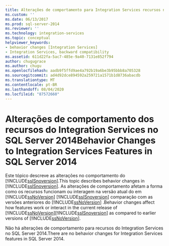 ```yaml
---
title: Alterações de comportamento para Integration Services recursos no SQL Server 2014 | Microsoft Docs
ms.custom: ''
ms.date: 06/13/2017
ms.prod: sql-server-2014
ms.reviewer: ''
ms.technology: integration-services
ms.topic: conceptual
helpviewer_keywords:
- behavior changes [Integration Services]
- Integration Services, backward compatibility
ms.assetid: 611d22fa-5ac7-485e-9a40-7131e852f794
author: chugugrace
ms.author: chugu
ms.openlocfilehash: aadb9f5ffd9ae4a792b19a6be3b95bbb8a705328
ms.sourcegitcommit: ad4d92dce894592a259721a1571b1d8736abacdb
ms.translationtype: MT
ms.contentlocale: pt-BR
ms.lasthandoff: 08/04/2020
ms.locfileid: "87572660"
---
```

# <a name="behavior-changes-to-integration-services-features-in-sql-server-2014"></a><span data-ttu-id="4c469-102">Alterações de comportamento dos recursos do Integration Services no SQL Server 2014</span><span class="sxs-lookup"><span data-stu-id="4c469-102">Behavior Changes to Integration Services Features in SQL Server 2014</span></span>
  <span data-ttu-id="4c469-103">Este tópico descreve as alterações no comportamento do [!INCLUDE[ssISnoversion](../includes/ssisnoversion-md.md)].</span><span class="sxs-lookup"><span data-stu-id="4c469-103">This topic describes behavior changes in [!INCLUDE[ssISnoversion](../includes/ssisnoversion-md.md)].</span></span> <span data-ttu-id="4c469-104">As alterações de comportamento afetam a forma como os recursos funcionam ou interagem na versão atual do em [!INCLUDE[ssNoVersion](../includes/ssnoversion-md.md)] [!INCLUDE[ssISnoversion](../includes/ssisnoversion-md.md)] comparação com as versões anteriores do [!INCLUDE[ssNoVersion](../includes/ssnoversion-md.md)] .</span><span class="sxs-lookup"><span data-stu-id="4c469-104">Behavior changes affect how features work or interact in the current release of [!INCLUDE[ssNoVersion](../includes/ssnoversion-md.md)][!INCLUDE[ssISnoversion](../includes/ssisnoversion-md.md)] as compared to earlier versions of [!INCLUDE[ssNoVersion](../includes/ssnoversion-md.md)].</span></span>  
  
 <span data-ttu-id="4c469-105">Não há alterações de comportamento para recursos do Integration Services no SQL Server 2014.</span><span class="sxs-lookup"><span data-stu-id="4c469-105">There are no behavior changes for Integration Services features in SQL Server 2014.</span></span>  
  
  
